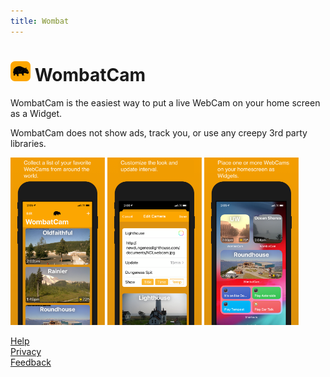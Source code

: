 ```yaml
---
title: Wombat
---
```

# <img src="WombatCamIcon256.png" height="32px"> WombatCam

WombatCam is the easiest way to put a live WebCam on your home screen as a Widget.

WombatCam does not show ads, track you, or use any creepy 3rd party libraries.

<img src="screenshot_1.png" width="30%">  <img src="screenshot_2.png" width="30%">  <img src="screenshot_3.png" width="30%">  

[Help](Help)  
[Privacy](Privacy)  
[Feedback](https://twitter.com/messages/compose?recipient_id=14872094&text=WombatCam%20feedback)  

